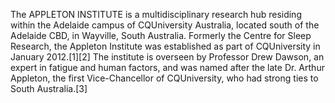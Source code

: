 The APPLETON INSTITUTE is a multidisciplinary research hub residing within the Adelaide campus of CQUniversity Australia, located south of the Adelaide CBD, in Wayville, South Australia. Formerly the Centre for Sleep Research, the Appleton Institute was established as part of CQUniversity in January 2012.[1][2] The institute is overseen by Professor Drew Dawson, an expert in fatigue and human factors, and was named after the late Dr. Arthur Appleton, the first Vice-Chancellor of CQUniversity, who had strong ties to South Australia.[3]
